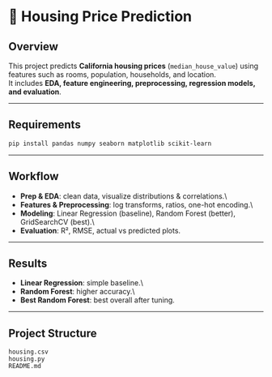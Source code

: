 # 🏡 Housing Price Prediction

##  Overview

This project predicts **California housing prices**
(`median_house_value`) using features such as rooms, population,
households, and location.\
It includes **EDA, feature engineering, preprocessing, regression
models, and evaluation**.

------------------------------------------------------------------------

##  Requirements

``` bash
pip install pandas numpy seaborn matplotlib scikit-learn
```

------------------------------------------------------------------------

##  Workflow

-   **Prep & EDA**: clean data, visualize distributions & correlations.\
-   **Features & Preprocessing**: log transforms, ratios, one-hot
    encoding.\
-   **Modeling**: Linear Regression (baseline), Random Forest (better),
    GridSearchCV (best).\
-   **Evaluation**: R², RMSE, actual vs predicted plots.

------------------------------------------------------------------------

##  Results

-   **Linear Regression**: simple baseline.\
-   **Random Forest**: higher accuracy.\
-   **Best Random Forest**: best overall after tuning.

------------------------------------------------------------------------

##  Project Structure

    housing.csv
    housing.py
    README.md
